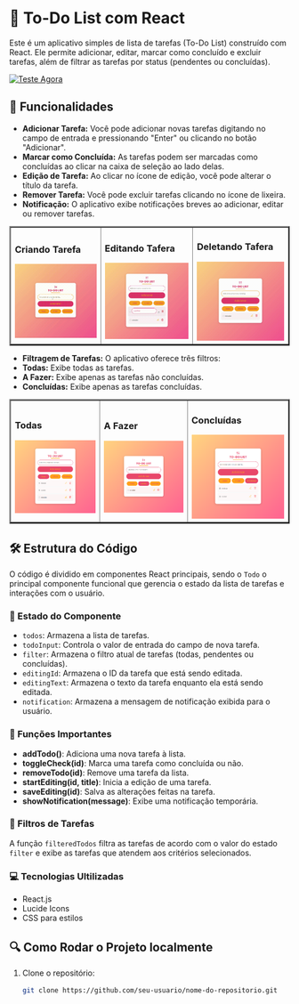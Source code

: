 # 📝 To-Do List com React

Este é um aplicativo simples de lista de tarefas (To-Do List) construído com React. Ele permite adicionar, editar, marcar como concluído e excluir tarefas, além de filtrar as tarefas por status (pendentes ou concluídas).


[![Teste Agora](https://i.imgur.com/NjMHH9O.png)](https://todolist-react-alicessena.vercel.app/)

## 🚀 Funcionalidades

- **Adicionar Tarefa:** Você pode adicionar novas tarefas digitando no campo de entrada e pressionando "Enter" ou clicando no botão "Adicionar".
- **Marcar como Concluída:** As tarefas podem ser marcadas como concluídas ao clicar na caixa de seleção ao lado delas.
- **Edição de Tarefa:** Ao clicar no ícone de edição, você pode alterar o título da tarefa.
- **Remover Tarefa:** Você pode excluir tarefas clicando no ícone de lixeira.
- **Notificação:** O aplicativo exibe notificações breves ao adicionar, editar ou remover tarefas.

<table border="2">
  <tr>
    <td>
        <h3> Criando Tarefa </h3>
        <a href=""><img src="./src/assets/criando.gif" width="250px"></a>
    </td>
      <td>
        <h3> Editando Tafera </h3>
        <a href=""><img src="./src/assets/editando.gif" width="250px"></a>
    </td>
    <td>
      <h3> Deletando Tafera </h3>
      <a href=""><img src="./src/assets/apagando.gif" width="250px" ></a>
    </td>
  </tr>

  </table>

  - **Filtragem de Tarefas:** O aplicativo oferece três filtros:
  - **Todas:** Exibe todas as tarefas.
  - **A Fazer:** Exibe apenas as tarefas não concluídas.
  - **Concluídas:** Exibe apenas as tarefas concluídas.

  <table border="2">
  <tr>
    <td>
        <h3> Todas </h3>
        <a href=""><img src="./src/assets/filtrotodas.png" width="250px"></a>
    </td>
      <td>
        <h3> A Fazer </h3>
        <a href=""><img src="./src/assets/filtroafazer.png" width="250px"></a>
    </td>
    <td>
      <h3> Concluídas </h3>
      <a href=""><img src="./src/assets/filtroconcluidas.png" width="250px" ></a>
    </td>
  </tr>

  </table>

## 🛠️ Estrutura do Código

O código é dividido em componentes React principais, sendo o `Todo` o principal componente funcional que gerencia o estado da lista de tarefas e interações com o usuário.

### 📌 Estado do Componente

- `todos`: Armazena a lista de tarefas.
- `todoInput`: Controla o valor de entrada do campo de nova tarefa.
- `filter`: Armazena o filtro atual de tarefas (todas, pendentes ou concluídas).
- `editingId`: Armazena o ID da tarefa que está sendo editada.
- `editingText`: Armazena o texto da tarefa enquanto ela está sendo editada.
- `notification`: Armazena a mensagem de notificação exibida para o usuário.

### 📌 Funções Importantes

- **addTodo()**: Adiciona uma nova tarefa à lista.
- **toggleCheck(id)**: Marca uma tarefa como concluída ou não.
- **removeTodo(id)**: Remove uma tarefa da lista.
- **startEditing(id, title)**: Inicia a edição de uma tarefa.
- **saveEditing(id)**: Salva as alterações feitas na tarefa.
- **showNotification(message)**: Exibe uma notificação temporária.

### 📌 Filtros de Tarefas

A função `filteredTodos` filtra as tarefas de acordo com o valor do estado `filter` e exibe as tarefas que atendem aos critérios selecionados.

### 💻 Tecnologias Ultilizadas
- React.js
- Lucide Icons
- CSS para estilos

## 🔍 Como Rodar o Projeto localmente

1. Clone o repositório:
   ```bash
   git clone https://github.com/seu-usuario/nome-do-repositorio.git
